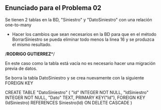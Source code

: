 ﻿Enunciado para el Problema 02
-----------------------------

Se tienen 2 tablas en la BD, "Siniestro" y "DatoSiniestro" con una relación one-to-many

- Hacer los cambios que sean necesarios en la BD para que en el método BorrarSiniestro se pueda eliminar todo menos la linea 16 y se produzca el mismo resultado.


/******************************RODRIGO GUTIERREZ*******************************/

En este caso como la tabla está vacía no es necesario hacer una migración previa de datos.

Se borra la tabla DatoSiniestro y se crea nuevamente con la siguiente FOREIGN KEY

CREATE TABLE "DatoSiniestro" 
( "Id" INTEGER NOT NULL, 
"IdSiniestro" INTEGER NOT NULL, 
"Dato" TEXT, 
PRIMARY KEY("Id"),
FOREIGN KEY (IdSiniestro) REFERENCES Siniestro(Id) ON DELETE CASCADE
)